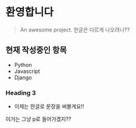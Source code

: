 # 환영합니다

> An awesome project.
> 한글은 다르게 나오려나??

## 현재 작성중인 항목

- Python
- Javascript
- Django

### Heading 3

- 이제는 한글로 문장을 써볼게요!!

이거는 그냥 p로 들어가겠지??
